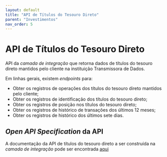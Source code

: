 ```yaml
---
layout: default
title: "API de Títulos do Tesouro Direto"
parent: "Investimentos"
nav_order: 5
---
```


# API de Títulos do Tesouro Direto

API da *camada de integração* que retorna dados de títulos do tesouro direto mantidos pelo cliente na instituição Transmissora de Dados.

Em linhas gerais, existem *endpoints* para:

- Obter os registros de operações dos títulos do tesouro direto mantidos pelo cliente;
- Obter os registros de identificação dos títulos do tesouro direto;
- Obter os registros de posição nos títulos do tesouro direto;
- Obter os registros de histórico de transações dos últimos 12 meses;
- Obter os registros de histórico dos últimos sete dias.

## *Open API Specification* da API

A documentação da API de títulos do tesouro direto a ser construída na *camada de integração* pode ser encontrada [aqui][API-Tesouro-Direto]

[API-Tesouro-Direto]: ../../../../../swagger-ui/index.html?api=en-data-treasure-titles
